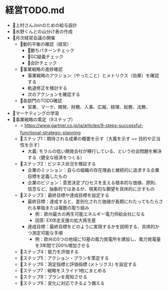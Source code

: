# 経営TODO.md
- 📌上村さんJoinのための給与設計
- 📌水野くんとの山分け表の作成
- 📌月次経営会議の開催
  - 📌動的平衡の確認（経営）
    - 📌勝ちパターンチェック
    - 📌GC疑義チェック
    - 📌会計チェック
  - 📌事業戦略の進捗確認
    - 事業戦略のアクション（やったこと）とメトリクス（効果）を確認する
    - 軌道修正を検討する
    - 次のアクションを確認する
  - 📌各部門のTODO確認
    - 営業、マーケ、開発、財務、人事、広報、経理、総務、法務、
- 📌マーケティングの学習
- 📌事業戦略の策定（9ステップ）
  - ⭐️ https://www.gartner.co.jp/ja/articles/9-steps-successful-functional-strategic-planning
  - 📌ステップ1：期待される成果の概要を示す（大義を示す == 目的や正当性を示す）
    - 大義: モラルの低い開発会社が横行している、という社会問題を解決する（健全な経済をつくる）
  - 📌ステップ2：ビジネス状況を検証する
    - 企業のミッション：自らの組織の存在理由と継続的に追求する企業目標を定義したもの
    - 企業のビジョン：意思決定プロセスを支える根本的な価値、原則、信念など、抽象的ではあるが、現実的な願望を具体的に示すもの
  - 📌ステップ3：最終目標や達成目標を設定する
    - 最終目標：達成すると、差別化された価値が長期にわたってもたらされる単独または複数の取り組み
      - 例：欧州最大の再生可能エネルギー電力供給会社になる
      - 回答: EX伴走支援の拡大再生産
    - 達成目標：最終目標をどのように実現するかを説明する、具体的かつ測定可能な手順
      - 例：欧州の5つの地域に10基の風力発電所を建設し、風力発電量を3年間で200％増加させる
  - 📌ステップ4：能力を評価する
  - 📌ステップ5：アクション・プランを策定する
  - 📌ステップ6：測定指標と評価指標 (メトリクス) を設定する
  - 📌ステップ7：戦略をスライド1枚にまとめる
  - 📌ステップ8：プランを周知させる
  - 📌ステップ9：変化に対応できるよう備える


